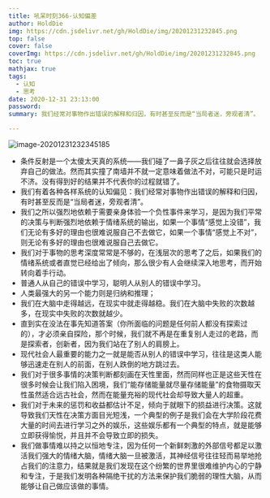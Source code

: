 ```yaml
---
title: 吼呆时刻366-认知偏差
author: HoldDie
img: https://cdn.jsdelivr.net/gh/HoldDie/img/20201231232845.png
top: false
cover: false
coverImg: https://cdn.jsdelivr.net/gh/HoldDie/img/20201231232845.png
toc: true
mathjax: true
tags:
  - 认知
  - 思考
date: 2020-12-31 23:13:00
password:
summary: 我们经常对事物作出错误的解释和归因，有时甚至反而是“当局者迷，旁观者清”。

---
```


![image-20201231232345185](https://cdn.jsdelivr.net/gh/HoldDie/img/20201231232845.png)

- 条件反射是一个太傻太天真的系统——我们碰了一鼻子灰之后往往就会选择放弃自己的做法。然而其实撞了南墙并不就一定意味着做法不对，可能只是时运不济。没有得到好的结果并不代表你的过程就错了。
- 我们有着各种各样系统的认知偏见：我们经常对事物作出错误的解释和归因，有时甚至反而是“当局者迷，旁观者清”。
- 我们之所以强烈地依赖于需要亲身体验一个负性事件来学习，是因为我们平常的决策与判断强烈地依赖于情绪系统的输出，如果一个事情“感觉上没错”，我们无论有多好的理由也很难说服自己不去做它，如果一个事情“感觉上不对”，则无论有多好的理由也很难说服自己去做它。
- 我们对于事物的思考深度常常是不够的，在浅层次的思考了之后，如果我们的情绪系统或者直觉已经给出了倾向，那么很少有人会继续深入地思考，而开始转向着手行动。
- 普通人从自己的错误中学习，聪明人从别人的错误中学习。
- 人类最强大的另一个能力则是归纳和推理；
- 我们在大脑中走得越远，在现实中就走得越稳。我们在大脑中失败的次数越多，在现实中失败的次数就越少。
- 直到实在没法在事先知道答案（你所面临的问题是任何前人都没有探索过的），才必须亲自探险，那个时候，我们就不再是在重复别人走过的老路，而是探索者，创新者，因为我们站在了别人的肩膀上。
- 现代社会人最重要的能力之一就是能否从别人的错误中学习，往往是这类人能够迅速走在别人的前面，在别人跌倒的地方跳过去。
- 我们对于很多事情的决策判断都刻画在天性里面，然而同样也正是这些天性在很多时候会让我们陷入困境，我们“能存储能量就尽量存储能量”的食物摄取天性虽然适合远古社会，然而在能量充裕的现代社会却导致大量人的超重。
- 我们对于未来的惩罚和收益都估计不足，倾向于就眼下的损益进行决策。这就导致我们天性在决策方面目光短浅，一个典型的例子是我们会在大学阶段花费大量的时间去进行学习之外的娱乐，这些娱乐都有一个典型的特点，就是能够立即获得愉悦，并且并不会导致立即的损失。
- 我们做事情难以持之以恒地专注，因为任何一个新鲜刺激的外部信号都足以激活我们强大的情绪大脑，情绪大脑一旦被激活，其神经信号往往轻而易举地抢占我们的注意力，结果就是我们发现在这个纷繁的世界里很难维护内心的宁静和专注，于是我们发明各种隔绝干扰的方法来保护我们脆弱的理性大脑，从而能够让自己做应该做的事情。